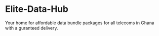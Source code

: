 # **Elite-Data-Hub**
Your home for affordable data bundle packages for all telecoms in Ghana with a guranteed delivery.
